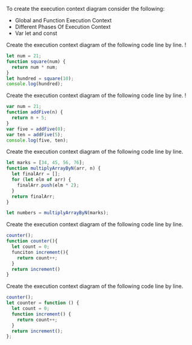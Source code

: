 To create the execution context diagram consider the following:

- Global and Function Execution Context
- Different Phases Of Execution Context
- Var let and const

Create the execution context diagram of the following code line by line.
 ! [](./images/01.png)
```js
let num = 21;
function square(num) {
  return num * num;
}
let hundred = square(10);
console.log(hundred);

```

Create the execution context diagram of the following code line by line.
! [](./images/02.png)
```js
var num = 21;
function addFive(n) {
  return n + 5;
}
var five = addFive(0);
var ten = addFive(5);
console.log(five, ten);
```

Create the execution context diagram of the following code line by line.

```js
let marks = [34, 45, 56, 76];
function multiplyArrayByN(arr, n) {
  let finalArr = [];
  for (let elm of arr) {
    finalArr.push(elm * 2);
  }
  return finalArr;
}

let numbers = multiplyArrayByN(marks);
```

Create the execution context diagram of the following code line by line.

```js
counter();
function counter(){
  let count = 0;
  funciton increment(){
    return count++;
  }
  return increment()
}
```

Create the execution context diagram of the following code line by line.

```js
counter();
let counter = function () {
  let count = 0;
  function increment() {
    return count++;
  }
  return increment();
};
```
